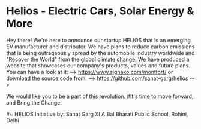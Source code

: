 # Helios - Electric Cars, Solar Energy & More
Hey there! We're here to announce our startup HELIOS that is an emerging EV manufacturer and distributor. We have plans to reduce carbon emissions that is being outrageously spread by the automobile industry worldwide and "Recover the World" from the global climate change. We have produced a website that showcases our company's products, values and future plans. You can have a look at it: 
  --> https://www.signaxo.com/montfort/
or download the source code from:
  --> https://github.com/sanat-garg/helios
  --> 

We would like you to be a part of this revolution. 
#It's time to move forward, and Bring the Change!

#~ HELIOS
Initiative by: 
  Sanat Garg
  XI A
  Bal Bharati Public School, Rohini, Delhi


